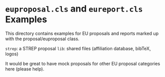 # `euproposal.cls` and `eureport.cls` Examples

This directory contains examples for EU proposals and reports marked up with the 
proposal/euproposal class. 

`strep`:        a STREP proposal
`lib`: 		 shared files (affiliation database, bibTeX, logos)

It would be great to have mock proposals for other EU proposal categories here (please
help). 
